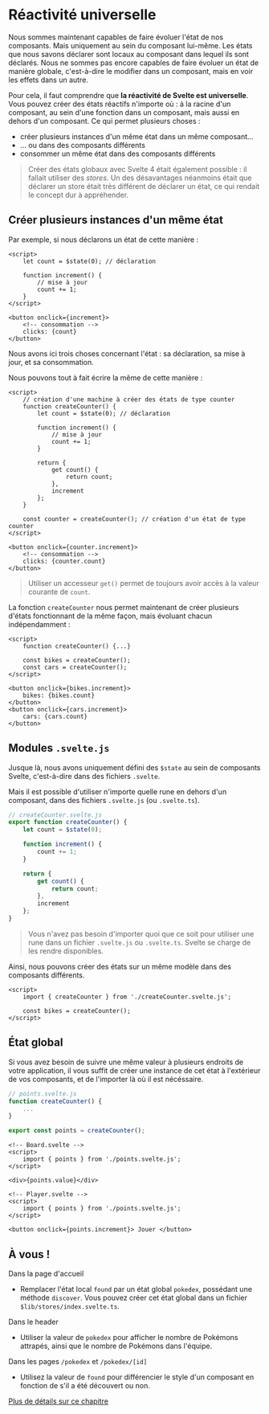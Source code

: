 # Réactivité universelle

Nous sommes maintenant capables de faire évoluer l'état de nos composants. Mais uniquement au sein du composant lui-même. Les états que nous savons déclarer sont locaux au composant dans lequel ils sont déclarés. Nous ne sommes pas encore capables de faire évoluer un état de manière globale, c'est-à-dire le modifier dans un composant, mais en voir les effets dans un autre.

Pour cela, il faut comprendre que **la réactivité de Svelte est universelle**. Vous pouvez créer des états réactifs n'importe où : à la racine d'un composant, au sein d'une fonction dans un composant, mais aussi en dehors d'un composant. Ce qui permet plusieurs choses :

- créer plusieurs instances d'un même état dans un même composant...
- ... ou dans des composants différents
- consommer un même état dans des composants différents

> Créer des états globaux avec Svelte 4 était également possible : il fallait utiliser des _stores_. Un des désavantages néanmoins était que déclarer un store était très différent de déclarer un état, ce qui rendait le concept dur à appréhender.

## Créer plusieurs instances d'un même état

Par exemple, si nous déclarons un état de cette manière :

```svelte
<script>
	let count = $state(0); // déclaration

	function increment() {
		// mise à jour
		count += 1;
	}
</script>

<button onclick={increment}>
	<!-- consommation -->
	clicks: {count}
</button>
```

Nous avons ici trois choses concernant l'état : sa déclaration, sa mise à jour, et sa consommation.

Nous pouvons tout à fait écrire la même de cette manière :

```svelte
<script>
	// création d'une machine à créer des états de type counter
	function createCounter() {
		let count = $state(0); // déclaration

		function increment() {
			// mise à jour
			count += 1;
		}

		return {
			get count() {
				return count;
			},
			increment
		};
	}

	const counter = createCounter(); // création d'un état de type counter
</script>

<button onclick={counter.increment}>
	<!-- consommation -->
	clicks: {counter.count}
</button>
```

> Utiliser un accesseur `get()` permet de toujours avoir accès à la valeur courante de `count`.

La fonction `createCounter` nous permet maintenant de créer plusieurs d'états fonctionnant de la même façon, mais évoluant chacun indépendamment :

```svelte
<script>
	function createCounter() {...}

	const bikes = createCounter();
	const cars = createCounter();
</script>

<button onclick={bikes.increment}>
	bikes: {bikes.count}
</button>
<button onclick={cars.increment}>
	cars: {cars.count}
</button>
```

## Modules `.svelte.js`

Jusque là, nous avons uniquement défini des `$state` au sein de composants Svelte, c'est-à-dire dans des fichiers `.svelte`.

Mais il est possible d'utiliser n'importe quelle rune en dehors d'un composant, dans des fichiers `.svelte.js` (ou `.svelte.ts`).

```ts
// createCounter.svelte.js
export function createCounter() {
	let count = $state(0);

	function increment() {
		count += 1;
	}

	return {
		get count() {
			return count;
		},
		increment
	};
}
```

> Vous n'avez pas besoin d'importer quoi que ce soit pour utiliser une rune dans un fichier `.svelte.js` ou `.svelte.ts`. Svelte se charge de les rendre disponibles.

Ainsi, nous pouvons créer des états sur un même modèle dans des composants différents.

```svelte
<script>
	import { createCounter } from './createCounter.svelte.js';

	const bikes = createCounter();
</script>
```

## État global

Si vous avez besoin de suivre une même valeur à plusieurs endroits de votre application, il vous suffit de créer une instance de cet état à l'extérieur de vos composants, et de l'importer là où il est nécéssaire.

```js
// points.svelte.js
function createCounter() {
	...
}

export const points = createCounter();
```

```svelte
<!-- Board.svelte -->
<script>
	import { points } from './points.svelte.js';
</script>

<div>{points.value}</div>
```

```svelte
<!-- Player.svelte -->
<script>
	import { points } from './points.svelte.js';
</script>

<button onclick={points.increment}> Jouer </button>
```

## À vous !

<section class='task'>

Dans la page d'accueil

- Remplacer l'état local `found` par un état global `pokedex`, possédant une méthode `discover`. Vous pouvez créer cet état global dans un fichier `$lib/stores/index.svelte.ts`.

Dans le header

- Utiliser la valeur de `pokedex` pour afficher le nombre de Pokémons attrapés, ainsi que le nombre de Pokémons dans l'équipe.

Dans les pages `/pokedex` et `/pokedex/[id]`

- Utilisez la valeur de `found` pour différencier le style d'un composant en fonction de s'il a été découvert ou non.
</section>

[Plus de détails sur ce chapitre](https://svelte-5-preview.vercel.app/docs/universal-reactivity)
